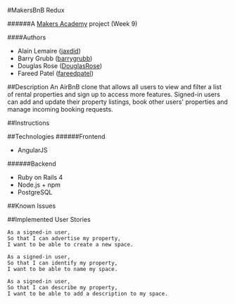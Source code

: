 #MakersBnB Redux

######A [Makers Academy](http://www.makersacademy.com') project (Week 9)

####Authors
- Alain Lemaire ([jaxdid](https://github.com/jaxdid))
- Barry Grubb ([barrygrubb](https://github.com/barrygrubb))
- Douglas Rose ([DouglasRose](https://github.com/DouglasRose))
- Fareed Patel ([fareedpatel](https://github.com/fareedpatel))

##Description
An AirBnB clone that allows all users to view and filter a list of rental properties and sign up to access more features. Signed-in users can add and update their property listings, book other users' properties and manage incoming booking requests.

##Instructions

##Technologies
######Frontend
- AngularJS

######Backend
- Ruby on Rails 4
- Node.js + npm
- PostgreSQL

##Known Issues

##Implemented User Stories
```
As a signed-in user,
So that I can advertise my property,
I want to be able to create a new space.
```
```
As a signed-in user,
So that I can identify my property,
I want to be able to name my space.
```
```
As a signed-in user,
So that I can describe my property,
I want to be able to add a description to my space.
```
